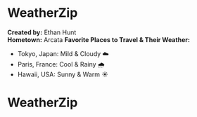 # WeatherZip

**Created by:** Ethan Hunt  
**Hometown:** Arcata 
**Favorite Places to Travel & Their Weather:**
- Tokyo, Japan: Mild & Cloudy ☁️  
- Paris, France: Cool & Rainy 🌧️  
- Hawaii, USA: Sunny & Warm ☀️  
# WeatherZip
